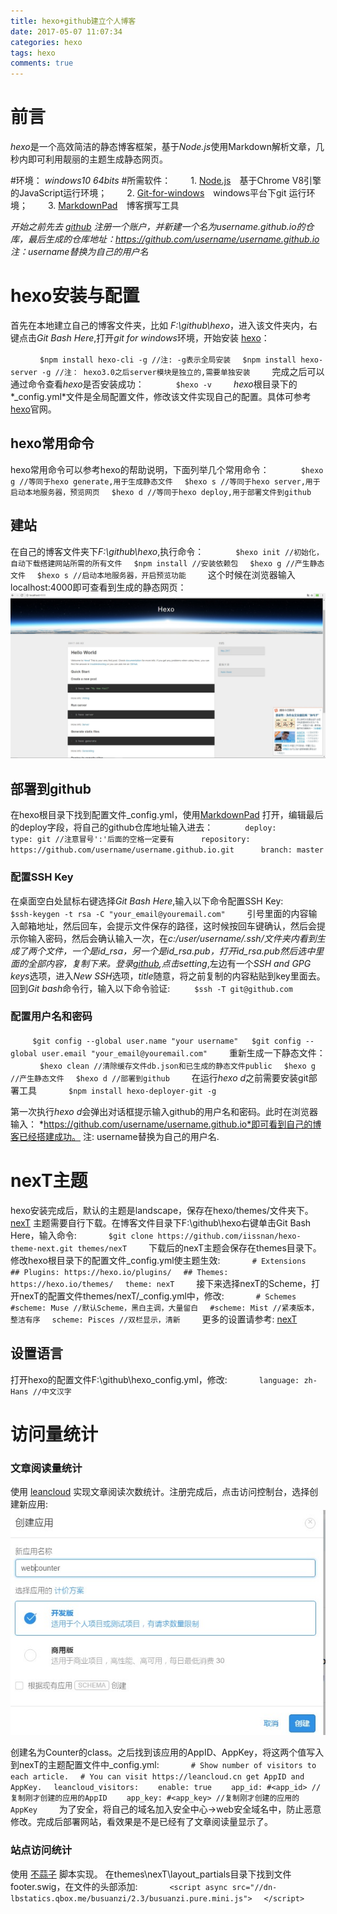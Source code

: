 ```yaml
---
title: hexo+github建立个人博客
date: 2017-05-07 11:07:34
categories: hexo
tags: hexo
comments: true
---
```

# 前言
*hexo*是一个高效简洁的静态博客框架，基于*Node.js*使用Markdown解析文章，几秒内即可利用靓丽的主题生成静态网页。

#环境： 
*windows10 64bits*
#所需软件： 
　　1. [Node.js](https://nodejs.org/en/ "Java Script运行环境")　基于Chrome V8引擎的JavaScript运行环境；
　　2. [Git-for-windows](https://github.com/git-for-windows/git/releases "git for windows")　windows平台下git 运行环境；
　　3. [MarkdownPad](http://markdownpad.com/ "markdown Editor for Windows")　博客撰写工具

*开始之前先去 [github](www.github.com) 注册一个账户，并新建一个名为username.github.io的仓库，最后生成的仓库地址：https://github.com/username/username.github.io  注：username替换为自己的用户名*
# hexo安装与配置
首先在本地建立自己的博客文件夹，比如 *F:\github\hexo*，进入该文件夹内，右键点击*Git Bash Here*,打开*git for windows*环境，开始安装 [hexo](https://hexo.io/zh-cn/docs/ "hexo说明")：
<!--more-->
　　```
　$npm install hexo-cli -g //注: -g表示全局安装
　$npm install hexo-server -g //注： hexo3.0之后server模块是独立的,需要单独安装
　　```
完成之后可以通过命令查看*hexo*是否安装成功：
　　```
　$hexo -v
　　```
*hexo*根目录下的*_config.yml*文件是全局配置文件，修改该文件实现自己的配置。具体可参考[hexo](https://hexo.io/zh-cn/docs/ "hexo说明")官网。
## hexo常用命令
hexo常用命令可以参考hexo的帮助说明，下面列举几个常用命令：
　　```
　$hexo g //等同于hexo generate,用于生成静态文件
　$hexo s //等同于hexo server,用于启动本地服务器，预览网页
　$hexo d //等同于hexo deploy,用于部署文件到github
　　```

## 建站
在自己的博客文件夹下*F:\github\hexo*,执行命令：
　　```
　$hexo init //初始化，自动下载搭建网站所需的所有文件
　$npm install //安装依赖包
　$hexo g //产生静态文件
　$hexo s //启动本地服务器，开启预览功能
　　```
这个时候在浏览器输入localhost:4000即可查看到生成的静态网页：![Alt text](hexo-blog/hello-world.jpg)
## 部署到github
在hexo根目录下找到配置文件_config.yml，使用[MarkdownPad](http://markdownpad.com/ "markdown Editor for Windows") 打开，编辑最后的deploy字段，将自己的github仓库地址输入进去：
　　```
　deploy:
　　　type: git //注意冒号':'后面的空格一定要有
　　　repository: https://github.com/username/username.github.io.git
　　　branch: master
　　```
### 配置SSH Key
在桌面空白处鼠标右键选择*Git Bash Here*,输入以下命令配置SSH Key:
　　```
 $ssh-keygen -t rsa -C "your_email@youremail.com"
　　```
引号里面的内容输入邮箱地址，然后回车，会提示文件保存的路径，这时候按回车键确认，然后会提示你输入密码，然后会确认输入一次，在*c:/user/username/.ssh/*文件夹内看到生成了两个文件，一个是id_rsa，另一个是id_rsa.pub，打开id_rsa.pub然后选中里面的全部内容，复制下来。登录[github](https://github.com/login),点击*setting*,左边有一个*SSH and GPG keys*选项，进入*New SSH*选项，*title*随意，将之前复制的内容粘贴到key里面去。回到*Git bash*命令行，输入以下命令验证:
　　```
 $ssh -T git@github.com
　　```
### 配置用户名和密码
　　```
 $git config --global user.name "your username"  
 $git config --global user.email "your_email@youremail.com"
　　```
重新生成一下静态文件：
　　```
　$hexo clean //清除缓存文件db.json和已生成的静态文件public
　$hexo g //产生静态文件
　$hexo d //部署到github
　　```
在运行*hexo d*之前需要安装git部署工具
　　```
　$npm install hexo-deployer-git -g
　　```

第一次执行*hexo d*会弹出对话框提示输入github的用户名和密码。此时在浏览器输入：
*https://github.com/username/username.github.io*即可看到自己的博客已经搭建成功。
注: username替换为自己的用户名.
# nexT主题
hexo安装完成后，默认的主题是landscape，保存在hexo/themes/文件夹下。[nexT](http://theme-next.iissnan.com/) 主题需要自行下载。在博客文件目录下F:\github\hexo右键单击Git Bash Here，输入命令:
　　```
　$git clone https://github.com/iissnan/hexo-theme-next.git themes/nexT
　　```
下载后的nexT主题会保存在themes目录下。修改hexo根目录下的配置文件_config.yml使主题生效:
　　```
　# Extensions
　## Plugins: https://hexo.io/plugins/
　## Themes: https://hexo.io/themes/
　theme: nexT
　　```
接下来选择nexT的Scheme，打开nexT的配置文件themes/nexT/_config.yml中，修改:
　　```
　# Schemes
　#scheme: Muse //默认Scheme，黑白主调，大量留白
　#scheme: Mist //紧凑版本，整洁有序
　scheme: Pisces //双栏显示，清新
　　```
更多的设置请参考: [nexT](http://theme-next.iissnan.com/getting-started.html)
## 设置语言
打开hexo的配置文件F:\github\hexo\_config.yml，修改:
　　```
　language: zh-Hans //中文汉字
　　```
# 访问量统计
### 文章阅读量统计
使用 [leancloud](https://leancloud.cn) 实现文章阅读次数统计。注册完成后，点击访问控制台，选择创建新应用:![Alt-text](hexo-blog/leancloudc.jpg)

创建名为Counter的class。之后找到该应用的AppID、AppKey，将这两个值写入到nexT的主题配置文件中_config.yml:
　　```
　# Show number of visitors to each article.
　# You can visit https://leancloud.cn get AppID and AppKey.
　leancloud_visitors:
  　　enable: true
  　　app_id: #<app_id> //复制刚才创建的应用的AppID
  　　app_key: #<app_key> //复制刚才创建的应用的AppKey
　　```
为了安全，将自己的域名加入安全中心->web安全域名中，防止恶意修改。完成后部署网站，看效果是不是已经有了文章阅读量显示了。
### 站点访问统计
使用 [不蒜子](http://ibruce.info/2015/04/04/busuanzi/) 脚本实现。
在themes\nexT\layout\_partials目录下找到文件footer.swig，在文件的头部添加:
　　```
　<script async src="//dn-lbstatics.qbox.me/busuanzi/2.3/busuanzi.pure.mini.js">
　</script>
　　```

　　

　　
　　

　　